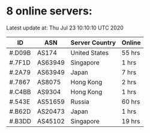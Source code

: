 # 8 online servers:

Latest update at: Thu Jul 23 10:10:10 UTC 2020

| ID | ASN | Server Country | Online |
| -- | --- | -------------- | ------ |
| #.D09B | AS174 | United States | 55 hrs |
| #.7F1D | AS63949 | Singapore | 1 hrs |
| #.2A79 | AS63949 | Japan | 7 hrs |
| #.7867 | AS8075 | Hong Kong | 2 hrs |
| #.C4BB | AS9304 | Hong Kong | 1 hrs |
| #.543E | AS51659 | Russia | 60 hrs |
| #.B62D | AS20473 | Japan | 1 hrs |
| #.B3DD | AS45102 | Singapore | 19 hrs |

